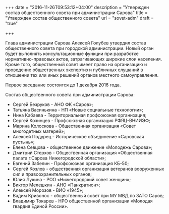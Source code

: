 +++
date = "2016-11-26T09:53:12+04:00"
description = "Утвержден состав общественного совета при администрации Сарова"
title = "Утвержден состав общественного совета"
url = "sovet-adm"
draft = "true"

+++

Глава администрации Сарова Алексей Голубев утвердил состав общественного совета при городской администрации. Новый орган будет выполнять консультационные функции при разработке нормативно-правовых актов, затрагивающих широкие слои населения. Кроме того, общественный совет имеет право на организацию и проведение общественных экспертиз и публичных слушаний в отношении тех или иных решений органов местного самоуправления.

Первое заседание состоится до 1 декабря  2016 года.

Состав общественного совета при администрации Сарова:

- Сергей Безруков - АНО ФК «Саров»;
- Татьяна Васинькина - НП «Новые социальные технологии»;
- Нина Кабаева - Территориальная профсоюзная организация;
- Сергей Козинцев - Профсоюзная организация РФЯЦ-ВНИИЭФ;
- Марина Колоскова - Общественная организация «Совет многодетных матерей»;
- Алексей Подурец - Историческое объединение «Саровская пустынь»;
- Елена Севцова - общественное движение «Молодежь Сарова»;
- Дмитрий Стерхов - Общественная организация «Общественная палата г.Сарова Нижегородской области»;
- Евгений Забелин - Профсоюзная организация КБ-50;
- Сергей Козлов - общественная организация ветеранов вооруженных сил и правоохранительных органов;
- Юлия Лукина  - РОО «Нижегородский совет женщин»;
- Виктор Мелешкин - АНО «Панкратион»;
- Алексей Морозов - ВИО «1945»;
- Вадим Кривонос - общественный совет при МУ МВД по ЗАТО Саров;
- Владимир Токарев - НРО общественной организации «Молодая гвардия Единой России».